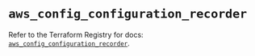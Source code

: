 # `aws_config_configuration_recorder`

Refer to the Terraform Registry for docs: [`aws_config_configuration_recorder`](https://registry.terraform.io/providers/hashicorp/aws/6.6.0/docs/resources/config_configuration_recorder).
